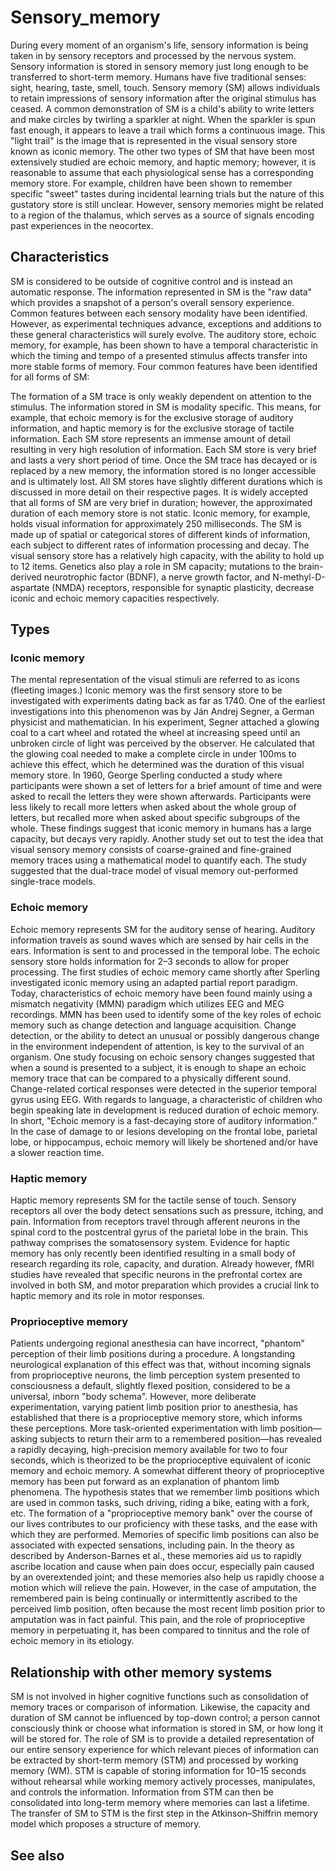 # Sensory_memory

During every moment of an organism's life, sensory information is being taken in by sensory receptors and processed by the nervous system. Sensory information is stored in sensory memory just long enough to be transferred to short-term memory.  Humans have five traditional senses: sight, hearing, taste, smell, touch. Sensory memory (SM) allows individuals to retain impressions of sensory information after the original stimulus has ceased. A common demonstration of SM is a child's ability to write letters and make circles by twirling a sparkler at night. When the sparkler is spun fast enough, it appears to leave a trail which forms a continuous image. This "light trail" is the image that is  represented in the visual sensory store known as iconic memory. The other two types of SM that have been most extensively studied are echoic memory, and haptic memory; however, it is reasonable to assume that each physiological sense has a corresponding memory store. For example, children have been shown to remember specific "sweet" tastes during incidental learning trials but the nature of this gustatory store is still unclear. However, sensory memories might be related to a region of the thalamus, which serves as a source of signals encoding past experiences in the neocortex.


## Characteristics

SM is considered to be outside of cognitive control and is instead an automatic response. The information represented in SM is the "raw data" which provides a snapshot of a person's overall sensory experience. Common features between each sensory modality have been identified. However, as experimental techniques advance, exceptions and additions to these general characteristics will surely evolve.  The auditory store, echoic memory, for example, has been shown to have a temporal characteristic in which the timing and tempo of a presented stimulus affects transfer into more stable forms of memory. 
Four common features have been identified for all forms of SM:

The formation of a SM trace is only weakly dependent on attention to the stimulus.
The information stored in SM is modality specific. This means, for example, that echoic memory is for the exclusive storage of auditory information, and haptic memory is for the exclusive storage of tactile information.
Each SM store represents an immense amount of detail resulting in very high resolution of information.
Each SM store is very brief and lasts a very short period of time. Once the SM trace has decayed or is replaced by a new memory, the information stored is no longer accessible and is ultimately lost. All SM stores have slightly different durations which is discussed in more detail on their respective pages.
It is widely accepted that all forms of SM are very brief in duration; however, the approximated duration of each memory store is not static.  Iconic memory, for example, holds visual information for approximately 250 milliseconds.  The SM is made up of spatial or categorical stores of different kinds of information, each subject to different rates of information processing and decay. The visual sensory store has a relatively high capacity, with the ability to hold up to 12 items. Genetics also play a role in SM capacity; mutations to the brain-derived neurotrophic factor (BDNF), a nerve growth factor, and N-methyl-D-aspartate (NMDA) receptors, responsible for synaptic plasticity, decrease iconic and echoic memory capacities respectively.


## Types



### Iconic memory
The mental representation of the visual stimuli are referred to as icons (fleeting images.) Iconic memory was the first sensory store to be investigated with experiments dating back as far as 1740. One of the earliest investigations into this phenomenon was by Ján Andrej Segner, a German physicist and mathematician. In his experiment, Segner attached a glowing coal to a cart wheel and rotated the wheel at increasing speed until an unbroken circle of light was perceived by the observer. He calculated that the glowing coal needed to make a complete circle in under 100ms to achieve this effect, which he determined was the duration of this visual memory store. In 1960, George Sperling conducted a study where participants were shown a set of letters for a brief amount of time and were asked to recall the letters they were shown afterwards.  Participants were less likely to recall more letters when asked about the whole group of letters, but recalled more when asked about specific subgroups of the whole.  These findings suggest that iconic memory in humans has a large capacity, but decays very rapidly. Another study set out to test the idea that visual sensory memory consists of coarse-grained and fine-grained memory traces using a mathematical model to quantify each.  The study suggested that the dual-trace model of visual memory out-performed single-trace models.


### Echoic memory

Echoic memory represents SM for the auditory sense of hearing.  Auditory information travels as sound waves which are sensed by hair cells in the ears.  Information is sent to and processed in the temporal lobe. The echoic sensory store holds information for 2–3 seconds to allow for proper processing. The first studies of echoic memory came shortly after Sperling investigated iconic memory using an adapted partial report paradigm. Today, characteristics of echoic memory have been found mainly using a mismatch negativity (MMN) paradigm which utilizes EEG and MEG recordings. MMN has been used to identify some of the key roles of echoic memory such as change detection and language acquisition.  Change detection, or the ability to detect an unusual or possibly dangerous change in the environment independent of attention, is key to the survival of an organism. One study focusing on echoic sensory changes suggested that when a sound is presented to a subject, it is enough to shape an echoic memory trace that can be compared to a physically different sound.  Change-related cortical responses were detected in the superior temporal gyrus using EEG. With regards to language, a characteristic of children who begin speaking late in development is reduced duration of echoic memory. In short, "Echoic memory is a fast-decaying store of auditory information."  In the case of damage to or lesions developing on the frontal lobe, parietal lobe, or hippocampus, echoic memory will likely be shortened and/or have a slower reaction time.


### Haptic memory

Haptic memory represents SM for the tactile sense of touch.  Sensory receptors all over the body detect sensations such as pressure, itching, and pain.  Information from receptors travel through afferent neurons in the spinal cord to the postcentral gyrus of the parietal lobe in the brain.  This pathway comprises the somatosensory system.  Evidence for haptic memory has only recently been identified resulting in a small body of research regarding its role, capacity, and duration.  Already however, fMRI studies have revealed that specific neurons in the prefrontal cortex are involved in both SM, and motor preparation which provides a crucial link to haptic memory and its role in motor responses.


### Proprioceptive memory
Patients undergoing regional anesthesia can have incorrect, "phantom" perception of their limb positions during a procedure. A longstanding neurological explanation of this effect was that, without incoming signals from proprioceptive neurons, the limb perception system presented to consciousness a default, slightly flexed position, considered to be a universal, inborn "body schema". However, more deliberate experimentation, varying patient limb position prior to anesthesia, has established that there is a proprioceptive memory store, which informs these perceptions. More task-oriented experimentation with limb position—asking subjects to return their arm to a remembered position—has revealed a rapidly decaying, high-precision memory available for two to four seconds, which is theorized to be the proprioceptive equivalent of iconic memory and echoic memory.
A somewhat different theory of proprioceptive memory has been put forward as an explanation of phantom limb phenomena. The hypothesis states that we remember limb positions which are used in common tasks, such driving, riding a bike, eating with a fork, etc. The formation of a "proprioceptive memory bank" over the course of our lives contributes to our proficiency with these tasks, and the ease with which they are performed. Memories of specific limb positions can also be associated with expected sensations, including pain. In the theory as described by Anderson-Barnes et al., these memories aid us to rapidly ascribe location and cause when pain does occur, especially pain caused by an overextended joint; and these memories also help us rapidly choose a motion which will relieve the pain. However, in the case of amputation, the remembered pain is being continually or intermittently ascribed to the perceived limb position, often because the most recent limb position prior to amputation was in fact painful. This pain, and the role of proprioceptive memory in perpetuating it, has been compared to tinnitus and the role of echoic memory in its etiology.


## Relationship with other memory systems

SM is not involved in higher cognitive functions such as consolidation of memory traces or comparison of information.  Likewise, the capacity and duration of SM cannot be influenced by top-down control; a person cannot consciously think or choose what information is stored in SM, or how long it will be stored for. The role of SM is to provide a detailed representation of our entire sensory experience for which relevant pieces of information can be extracted by short-term memory (STM) and processed by working memory (WM).  STM is capable of storing information for 10–15 seconds without rehearsal while working memory actively processes, manipulates, and controls the information. Information from STM can then be consolidated into long-term memory where memories can last a lifetime.  The transfer of SM to STM is the first step in the Atkinson–Shiffrin memory model which proposes a structure of memory.


## See also

